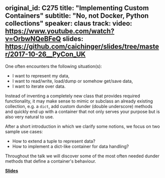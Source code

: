 original_id: C275
title: "Implementing Custom Containers"
subtitle: "No, not Docker, Python collections"
speaker: claus
track:
video: https://www.youtube.com/watch?v=OrbwNQeBFeQ
slides: https://github.com/caichinger/slides/tree/master/2017-10-26__PyCon_UK
---
One often encounters the following situation(s):
- I want to represent my data,
- I want to read/write, load/dump or somehow get/save data,
- I want to iterate over data.

Instead of inventing a completely new class that provides required functionality, it may make sense to mimic or subclass an already existing collection, e.g. a `dict`, add custom dunder (double underscore) methods and quickly end up with a container that not only serves your purpose but is also very natural to use.

After a short introduction in which we clarify some notions, we focus on two sample use cases:
- How to extend a tuple to represent data?
- How to implement a dict-like container for data handling?

Throughout the talk we will discover some of the most often needed dunder methods that define a container's behaviour.

**[Slides](https://github.com/caichinger/slides/blob/master/2017-10-26__PyCon_UK/CustomCollections.ipynb)**
